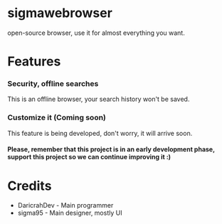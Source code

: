 # sigmawebrowser
open-source browser, use it for almost everything you want.

# Features
### Security, offline searches
This is an offline browser, your search history won't be saved.

### Customize it (Coming soon)
This feature is being developed, don't worry, it will arrive soon.

#### Please, remember that this project is in an early development phase, support this project so we can continue improving it :)

# Credits
* DaricrahDev - Main programmer
* sigma95 - Main designer, mostly UI
